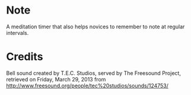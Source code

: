 Note
====

A meditation timer that also helps novices to remember to note at regular intervals.

Credits
=======

Bell sound created by T.E.C. Studios, served by The Freesound Project, retrieved on Friday, March 29, 2013 from http://www.freesound.org/people/tec%20studios/sounds/124753/
